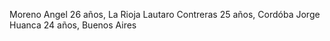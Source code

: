 Moreno Angel 26 años, La Rioja
Lautaro Contreras 25 años, Cordóba 
Jorge Huanca 24 años, Buenos Aires